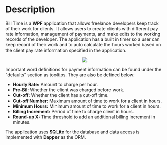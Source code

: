 # Description
Bill Time is a __WPF__ application that allows freelance developers keep track of their work for clients. 
It allows users to create clients with different pay rate information, management of payments, and make edits to the working records of the developer.
The application has a built in timer so a user can keep record of their work and to auto calculate the hours worked based on the client
pay rate information specified in the application.

<p align="center">
  <img src="https://github.com/Franco-Diaz-Licham/BillTimeApp/assets/138960498/17050f00-d645-4f09-8a8f-12fbc7dc7693" />
</p>

Important word definitions for payment information can be found under the "defaults" section as tooltips. They are also be defined below:

* __Hourly Rate:__ Amount to charge per hour.
* __Pre-Bil:__ Whether the client was charged before work.
* __Cut-off:__ Whether the client has a cut-off time.
* __Cut-off Number:__ Maximum amount of time to work for a client in hours.
* __Minimum Hours:__ Minimum amount of time to work for a client in hours.
* __Billing Increment:__ Period of time to charge client in hours.
* __Round-up X:__ Time threshold to add an additional billing increment in minutes.

The application uses __SQLite__ for the database and data access is implemented with __Dapper__ as the ORM.

